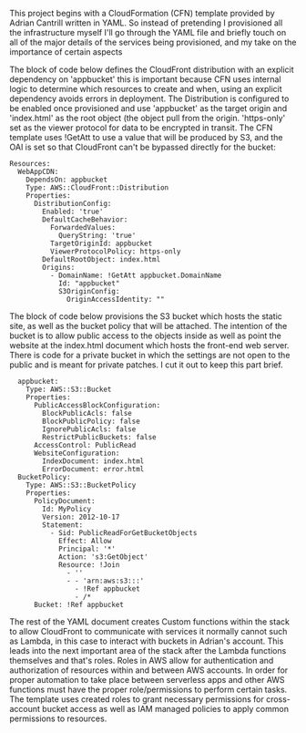 This project begins with a CloudFormation (CFN) template provided by Adrian Cantrill written in YAML. So instead of pretending I provisioned all the infrastructure myself
I'll go through the YAML file and briefly touch on all of the major details of the services being provisioned, and my take on the importance of certain aspects 

The block of code below defines the CloudFront distribution with an explicit dependency on 'appbucket'
this is important because CFN uses internal logic to determine which resources to create and when,
using an explicit dependency avoids errors in deployment. The Distribution is configured to be enabled
once provisioned and use 'appbucket' as the target origin and 'index.html' as the root object (the object
pull from the origin. 'https-only' set as the viewer protocol for data to be encrypted in transit.
The CFN template uses !GetAtt to use a value that will be produced by S3, and the OAI is set so that CloudFront
can't be bypassed directly for the bucket:

```
Resources:
  WebAppCDN:
    DependsOn: appbucket
    Type: AWS::CloudFront::Distribution
    Properties:
      DistributionConfig:
        Enabled: 'true'
        DefaultCacheBehavior:
          ForwardedValues:
            QueryString: 'true'
          TargetOriginId: appbucket
          ViewerProtocolPolicy: https-only
        DefaultRootObject: index.html
        Origins:
          - DomainName: !GetAtt appbucket.DomainName
            Id: "appbucket"
            S3OriginConfig:
              OriginAccessIdentity: ""
```
The block of code below provisions the S3 bucket which hosts the static site, as well as the bucket policy
that will be attached. The intention of the bucket is to allow public access to the objects inside as well
as point the website at the index.html document which hosts the front-end web server. There is code for a private
bucket in which the settings are not open to the public and is meant for private patches. I cut it out
to keep this part brief.

```
  appbucket:
    Type: AWS::S3::Bucket
    Properties:
      PublicAccessBlockConfiguration:
        BlockPublicAcls: false
        BlockPublicPolicy: false
        IgnorePublicAcls: false
        RestrictPublicBuckets: false
      AccessControl: PublicRead
      WebsiteConfiguration:
        IndexDocument: index.html
        ErrorDocument: error.html
  BucketPolicy:
    Type: AWS::S3::BucketPolicy
    Properties:
      PolicyDocument:
        Id: MyPolicy
        Version: 2012-10-17
        Statement:
          - Sid: PublicReadForGetBucketObjects
            Effect: Allow
            Principal: '*'
            Action: 's3:GetObject'
            Resource: !Join
              - ''
              - - 'arn:aws:s3:::'
                - !Ref appbucket
                - /*
      Bucket: !Ref appbucket

```
     
  The rest of the YAML document creates Custom functions within the stack to allow CloudFront to communicate with services it normally cannot such as Lambda, in this case to interact with buckets in Adrian's account. This leads into the next important area of the stack after the Lambda functions themselves and that's roles. Roles in AWS allow for authentication and authorization of resources within and between AWS accounts. In order for proper automation to take place between serverless apps and other AWS functions must have the proper role/permissions to perform certain tasks. The template uses created roles to grant necessary permissions for cross-account bucket access as well as IAM managed policies to apply common permissions to resources.

